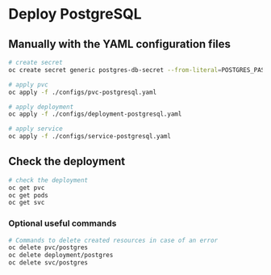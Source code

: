 # Deploy PostgreSQL

## Manually with the YAML configuration files

```bash
# create secret
oc create secret generic postgres-db-secret --from-literal=POSTGRES_PASSWORD=ov.vLek84%j@n28DeoC9Ri

# apply pvc
oc apply -f ./configs/pvc-postgresql.yaml

# apply deployment
oc apply -f ./configs/deployment-postgresql.yaml

# apply service
oc apply -f ./configs/service-postgresql.yaml
```

## Check the deployment

```bash
# check the deployment
oc get pvc
oc get pods
oc get svc
```

### Optional useful commands

```bash
# Commands to delete created resources in case of an error
oc delete pvc/postgres
oc delete deployment/postgres
oc delete svc/postgres
```
